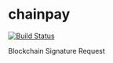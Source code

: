 # chainpay
[![Build Status](https://dev.azure.com/adrianmigraso0686/ChainPay/_apis/build/status/noypi.chainpay%20(1)?branchName=master)](https://dev.azure.com/adrianmigraso0686/ChainPay/_build/latest?definitionId=3&branchName=master)

Blockchain Signature Request
